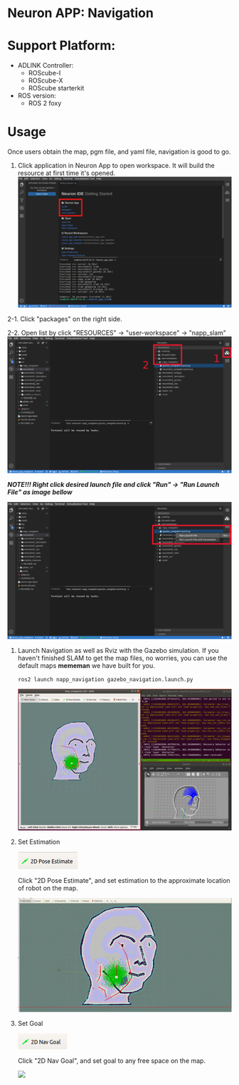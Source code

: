 # Neuron APP: Navigation

# Support Platform:

* ADLINK Controller:
  - ROScube-I
  - ROScube-X
  - ROScube starterkit
* ROS version:
  - ROS 2 foxy

# Usage
Once users obtain the map, pgm file, and yaml file, navigation is good to go.
1. Click application in Neuron App to open workspace. It will build the resource at first time it's opened.
     ![](readme_resource/open_app.png)
   
2-1. Click "packages" on the right side.

2-2. Open list by click "RESOURCES" -> "user-workspace" -> "napp_slam"
     ![](readme_resource/click_resourse_nav.png)
     

***NOTE!!!    Right click desired launch file and click "Run" -> "Run Launch File" as image bellow***

   ![](readme_resource/launch_nav.png)
1. Launch Navigation as well as Rviz with the Gazebo simulation. If you haven't finished SLAM to get the map files, no worries, you can use the default maps **mememan** we have built for you.

   ```
   ros2 launch napp_navigation gazebo_navigation.launch.py
   ```
   ![](readme_resource/mememan_launch_nav.png)
2. Set Estimation


   ![](readme_resource/2d_setestimate.png)


   Click "2D Pose Estimate", and set estimation to the approximate location of robot on the map.
   

   ![](readme_resource/nav_estimate.gif)
3. Set Goal


   ![](readme_resource/2d_nav_goal.png)


   Click "2D Nav Goal", and set goal to any free space on the map.
  
   
   ![](readme_resource/nav_set_goal.gif)

